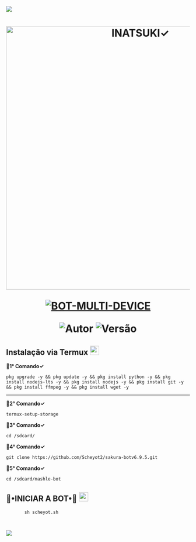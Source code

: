 <img src="https://readme-typing-svg.herokuapp.com/?font=mono&size=30&duration=4000&color=836FFF&center=falso&vCenter=falso&lines=𝐈𝐍𝐀𝐓𝐒𝐔𝐊𝐈✓;𝐁𝐎𝐓+𝐌𝐔𝐋𝐓𝐈+𝐃𝐄𝐕𝐈𝐂𝐄;1000+𝐂𝐎𝐌𝐀𝐍𝐃𝐎𝐒+2024;𖧄 𝐋𝐔𝐂𝐀𝐒 𝐌𝐎𝐃 𝐃𝐎𝐌𝐈𝐍𝐀 𖧄">      

<h1 align="center">
<p>
<img src= "https://telegra.ph/file/21a5ffd78e508949af736.jpg" alt="INATSUKI✓" width="720">
</p>

<p align="center">
<a href="#"><img title="BOT-MULTI-DEVICE" src="https://img.shields.io/badge/BOT•MULTI•DEVICE-blue?&style=for-the-badge"></a>
</p>

<p align="center">
<img title="Autor" src="https://img.shields.io/badge/Autor-@lucas_mod_domina/@Otaku.mp4-orange.svg?style=for-the-badge&logo=github"></a>
<img title="Versão" src="https://img.shields.io/badge/Versão-3.0.0-orange.svg?style=for-the-badge&logo=github"></a>
</p>

## Instalação via Termux  <img src="https://user-images.githubusercontent.com/108157095/182052725-6568419a-6a9f-490a-85ea-90b94af694fe.png" height="25px">
**💮1° Comando✓**
```
pkg upgrade -y && pkg update -y && pkg install python -y && pkg install nodejs-lts -y && pkg install nodejs -y && pkg install git -y && pkg install ffmpeg -y && pkg install wget -y
```
---------------------------

**💮2° Comando✓**
```
termux-setup-storage
```
**💮3° Comando✓**
```
cd /sdcard/
```
**💮4° Comando✓**
```
git clone https://github.com/Scheyot2/sakura-botv6.9.5.git
```
**💮5° Comando✓**
```
cd /sdcard/mashle-bot
```

## 🦄•INICIAR A BOT•🦄 <img src="https://user-images.githubusercontent.com/108157095/182053901-78e4a217-51ba-42a3-8ec5-38ed978ad752.png" height="25px">
```
       sh scheyot.sh
```
```
```
```
```

<img src="https://readme-typing-svg.herokuapp.com/?font=mono&size=30&duration=4000&color=00FA9A&center=falso&vCenter=falso&lines=𝖆+𝕽𝖊𝖆𝖑𝖊𝖟𝖆+𝕯𝖔𝖒𝖎𝖓𝖆^-^;@lucas_mod_domina+@Otaku.mp4+(⁠ノ⁠^⁠_⁠^⁠)⁠ノ;𖧄 𝐋𝐔𝐂𝐀𝐒 𝐌𝐎𝐃 𝐃𝐎𝐌𝐈𝐍𝐀 𖧄">     


